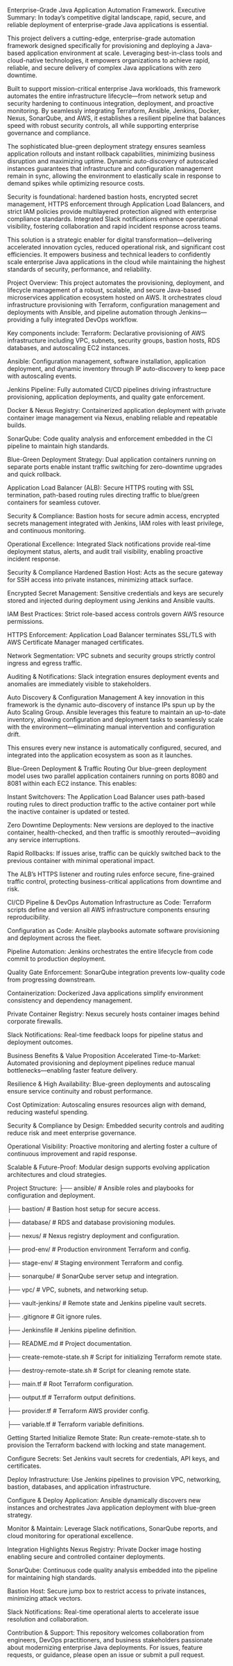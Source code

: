 Enterprise-Grade Java Application Automation Framework.
Executive Summary:
In today’s competitive digital landscape, rapid, secure, and reliable deployment of enterprise-grade Java applications is essential. 

This project delivers a cutting-edge, enterprise-grade automation framework designed specifically for provisioning and deploying a Java-based application environment at scale. Leveraging best-in-class tools and cloud-native technologies, it empowers organizations to achieve rapid, reliable, and secure delivery of complex Java applications with zero downtime.

Built to support mission-critical enterprise Java workloads, this framework automates the entire infrastructure lifecycle—from network setup and security hardening to continuous integration, deployment, and proactive monitoring. By seamlessly integrating Terraform, Ansible, Jenkins, Docker, Nexus, SonarQube, and AWS, it establishes a resilient pipeline that balances speed with robust security controls, all while supporting enterprise governance and compliance.

The sophisticated blue-green deployment strategy ensures seamless application rollouts and instant rollback capabilities, minimizing business disruption and maximizing uptime. Dynamic auto-discovery of autoscaled instances guarantees that infrastructure and configuration management remain in sync, allowing the environment to elastically scale in response to demand spikes while optimizing resource costs.

Security is foundational: hardened bastion hosts, encrypted secret management, HTTPS enforcement through Application Load Balancers, and strict IAM policies provide multilayered protection aligned with enterprise compliance standards. Integrated Slack notifications enhance operational visibility, fostering collaboration and rapid incident response across teams.

This solution is a strategic enabler for digital transformation—delivering accelerated innovation cycles, reduced operational risk, and significant cost efficiencies. It empowers business and technical leaders to confidently scale enterprise Java applications in the cloud while maintaining the highest standards of security, performance, and reliability.

Project Overview:
This project automates the provisioning, deployment, and lifecycle management of a robust, scalable, and secure Java-based microservices application ecosystem hosted on AWS. It orchestrates cloud infrastructure provisioning with Terraform, configuration management and deployments with Ansible, and pipeline automation through Jenkins—providing a fully integrated DevOps workflow.

Key components include:
Terraform: Declarative provisioning of AWS infrastructure including VPC, subnets, security groups, bastion hosts, RDS databases, and autoscaling EC2 instances.

Ansible: Configuration management, software installation, application deployment, and dynamic inventory through IP auto-discovery to keep pace with autoscaling events.

Jenkins Pipeline: Fully automated CI/CD pipelines driving infrastructure provisioning, application deployments, and quality gate enforcement.

Docker & Nexus Registry: Containerized application deployment with private container image management via Nexus, enabling reliable and repeatable builds.

SonarQube: Code quality analysis and enforcement embedded in the CI pipeline to maintain high standards.

Blue-Green Deployment Strategy: Dual application containers running on separate ports enable instant traffic switching for zero-downtime upgrades and quick rollback.

Application Load Balancer (ALB): Secure HTTPS routing with SSL termination, path-based routing rules directing traffic to blue/green containers for seamless cutover.

Security & Compliance: Bastion hosts for secure admin access, encrypted secrets management integrated with Jenkins, IAM roles with least privilege, and continuous monitoring.

Operational Excellence: Integrated Slack notifications provide real-time deployment status, alerts, and audit trail visibility, enabling proactive incident response.

Security & Compliance
Hardened Bastion Host: Acts as the secure gateway for SSH access into private instances, minimizing attack surface.

Encrypted Secret Management: Sensitive credentials and keys are securely stored and injected during deployment using Jenkins and Ansible vaults.

IAM Best Practices: Strict role-based access controls govern AWS resource permissions.

HTTPS Enforcement: Application Load Balancer terminates SSL/TLS with AWS Certificate Manager managed certificates.

Network Segmentation: VPC subnets and security groups strictly control ingress and egress traffic.

Auditing & Notifications: Slack integration ensures deployment events and anomalies are immediately visible to stakeholders.

Auto Discovery & Configuration Management
A key innovation in this framework is the dynamic auto-discovery of instance IPs spun up by the Auto Scaling Group. Ansible leverages this feature to maintain an up-to-date inventory, allowing configuration and deployment tasks to seamlessly scale with the environment—eliminating manual intervention and configuration drift.

This ensures every new instance is automatically configured, secured, and integrated into the application ecosystem as soon as it launches.

Blue-Green Deployment & Traffic Routing
Our blue-green deployment model uses two parallel application containers running on ports 8080 and 8081 within each EC2 instance. This enables:

Instant Switchovers: The Application Load Balancer uses path-based routing rules to direct production traffic to the active container port while the inactive container is updated or tested.

Zero Downtime Deployments: New versions are deployed to the inactive container, health-checked, and then traffic is smoothly rerouted—avoiding any service interruptions.

Rapid Rollbacks: If issues arise, traffic can be quickly switched back to the previous container with minimal operational impact.

The ALB’s HTTPS listener and routing rules enforce secure, fine-grained traffic control, protecting business-critical applications from downtime and risk.

CI/CD Pipeline & DevOps Automation
Infrastructure as Code: Terraform scripts define and version all AWS infrastructure components ensuring reproducibility.

Configuration as Code: Ansible playbooks automate software provisioning and deployment across the fleet.

Pipeline Automation: Jenkins orchestrates the entire lifecycle from code commit to production deployment.

Quality Gate Enforcement: SonarQube integration prevents low-quality code from progressing downstream.

Containerization: Dockerized Java applications simplify environment consistency and dependency management.

Private Container Registry: Nexus securely hosts container images behind corporate firewalls.

Slack Notifications: Real-time feedback loops for pipeline status and deployment outcomes.

Business Benefits & Value Proposition
Accelerated Time-to-Market: Automated provisioning and deployment pipelines reduce manual bottlenecks—enabling faster feature delivery.

Resilience & High Availability: Blue-green deployments and autoscaling ensure service continuity and robust performance.

Cost Optimization: Autoscaling ensures resources align with demand, reducing wasteful spending.

Security & Compliance by Design: Embedded security controls and auditing reduce risk and meet enterprise governance.

Operational Visibility: Proactive monitoring and alerting foster a culture of continuous improvement and rapid response.

Scalable & Future-Proof: Modular design supports evolving application architectures and cloud strategies.

Project Structure:
├── ansible/            # Ansible roles and playbooks for configuration and deployment.

├── bastion/            # Bastion host setup for secure access.

├── database/           # RDS and database provisioning modules.

├── nexus/              # Nexus registry deployment and configuration.

├── prod-env/           # Production environment Terraform and config.

├── stage-env/          # Staging environment Terraform and config.

├── sonarqube/          # SonarQube server setup and integration.

├── vpc/                # VPC, subnets, and networking setup.

├── vault-jenkins/      # Remote state and Jenkins pipeline vault secrets.

├── .gitignore          # Git ignore rules.

├── Jenkinsfile         # Jenkins pipeline definition.

├── README.md           # Project documentation.

├── create-remote-state.sh  # Script for initializing Terraform remote state.

├── destroy-remote-state.sh # Script for cleaning remote state.

├── main.tf             # Root Terraform configuration.

├── output.tf           # Terraform output definitions.

├── provider.tf         # Terraform AWS provider config.

├── variable.tf         # Terraform variable definitions.

Getting Started
Initialize Remote State: Run create-remote-state.sh to provision the Terraform backend with locking and state management.

Configure Secrets: Set Jenkins vault secrets for credentials, API keys, and certificates.

Deploy Infrastructure: Use Jenkins pipelines to provision VPC, networking, bastion, databases, and application infrastructure.

Configure & Deploy Application: Ansible dynamically discovers new instances and orchestrates Java application deployment with blue-green strategy.

Monitor & Maintain: Leverage Slack notifications, SonarQube reports, and cloud monitoring for operational excellence.

Integration Highlights
Nexus Registry: Private Docker image hosting enabling secure and controlled container deployments.

SonarQube: Continuous code quality analysis embedded into the pipeline for maintaining high standards.

Bastion Host: Secure jump box to restrict access to private instances, minimizing attack vectors.

Slack Notifications: Real-time operational alerts to accelerate issue resolution and collaboration.

Contribution & Support:
This repository welcomes collaboration from engineers, DevOps practitioners, and business stakeholders passionate about modernizing enterprise Java deployments. For issues, feature requests, or guidance, please open an issue or submit a pull request.
